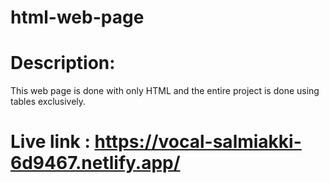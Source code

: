 # html-web-page
# Description:
 This web page is done with only HTML and the entire project is done using tables exclusively.

# Live link : https://vocal-salmiakki-6d9467.netlify.app/
